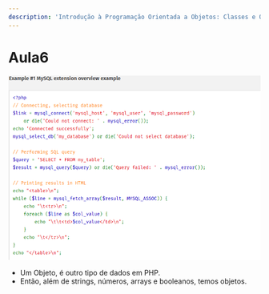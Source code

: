 ```yaml
---
description: 'Introdução à Programação Orientada a Objetos: Classes e Objetos.'
---
```


# Aula6

![](../.gitbook/assets/connectionBD.png)

* Um Objeto, é outro tipo de dados em PHP.
* Então, além de strings, números, arrays e booleanos, temos objetos.
